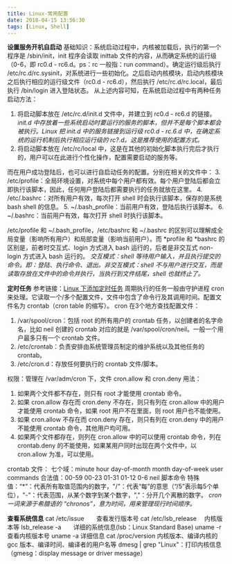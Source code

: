 ```yaml
---
title: Linux-常用配置
date: 2018-04-15 13:56:30
tags: [Linux, Shell]
---
```

**设置服务开机自启动**
基础知识：系统启动过程中，内核被加载后，执行的第一个程序是 /sbin/init，init 程序会读取 inittab 文件的内容，从而确定系统的运行级（0-6，即 rc0.d - rc6.d。ps：rc 一般指：run command）。确定运行级后执行 /etc/rc.d/rc.sysinit，对系统进行一些初始化。之后启动内核模块，启动内核模块之后执行相应的运行级文件（rc0.d - rc6.d），然后执行 /etc/rc.d/rc.local，最后执行 /bin/login 进入登陆状态。
从上述内容可知，在系统启动过程中有两种任务启动方法：
1. 将启动脚本放在 /etc/rc.d/init.d 文件中，并建立到 rc0.d - rc6.d 的链接。
_init.d 中存放着一些系统启动时要运行的服务的脚本，但并不是每个脚本都会被执行。Linux 把 init.d 中的服务链接到运行级 rc0.d - rc.6.d 中，在确定系统的运行机制后执行相应运行级的 rc?.d。这是推荐使用的配置方式。_
2. 将启动脚本放在 /etc/rc/local 中，这是在其他的初始化脚本执行完后才执行的，用户可以在此进行个性化操作，配置需要启动的服务等。

而在用户成功登陆后，也可以进行自启动任务的配置。分别在相关的文件中：
3. /etc/profile：全局环境设置，对系统中每个用户都有效。每个用户登陆后都会立即执行该脚本，因此，任何用户登陆后都需要执行的任务就放在这里。
4. /etc/.bashrc：对所有用户有效，每次打开 shell 时会执行该脚本，保存的是系统 bash shell 的信息。
5. ~/.bash_profile：当前用户有效，登陆后执行该脚本。
6. ~/.bashrc：当前用户有效，每次打开 shell 时执行该脚本。

/etc/profile 和 ~/.bash_profile，/etc/bashrc 和 ~/.bashrc 的区别可以理解成全局变量（影响所有用户）和局部变量（影响当前用户）。而 \*profile 和 \*bashrc 的区别是，前者时交互式、login 方式进入 bash 运行的，后者是非交互式 non-login 方式进入 bash 运行的。
_交互模式：shell 等待用户输入，并且执行提交的命令。即：登陆、执行命令、退出。非交互模式：shell 不与用户进行交互，而是读取存放在文件中的命令并执行，当执行到文件结尾，shell 也就终止了。_

**定时任务**
参考链接：[Linux 下添加定时任务](https://blog.csdn.net/hi_kevin/article/details/8983746 "Linux 下添加定时任务")
周期执行的任务一般由守护进程 cron 来处理。它读取一个/多个配置文件，文件中包含了命令行及其调用时间。配置文件名为 crontab（cron table 的缩写）。
cron 在3个地方查找配置文件：
1. /var/spool/cron：包括 root 的所有用户的 crontab 任务，以创建者的名字命名，比如 neil 创建的 crontab 对应的就是 /var/spool/cron/neil。一般一个用户最多只有一个 crontab 文件。
2. /etc/crontab：负责安排由系统管理员制定的维护系统以及其他任务的 crontab。
3. /etc/cron.d：存放任何要执行的 crontab 文件/脚本。

权限：管理在 /var/adm/cron 下，文件 cron.allow 和 cron.deny 用法：
1. 如果两个文件都不存在，则只有 root 才能使用 crontab 命令。
2. 如果 cron.allow 存在而 cron.deny 不存在，则只有列在 cron.allow 中的用户才能使用 crontab 命令，如果 root 用户不在里面，则 root 用户也不能使用。
3. 如果 cron.allow 不存在而 cron.deny 存在，则只有列在 cron.deny 中的用户不能使用 crontab 命令，其他用户均可用。
4. 如果两个文件都存在，则列在 cron.allow 中的可以使用 crontab 命令，列在 crontab.deny 的不能使用，如果某用户同时出现在两个文件中，以 cron.allow 为准，可以使用。

crontab 文件：
七个域：minute  hour  day-of-month  month  day-of-week  user  commands
合法值：00-59    00-23    01-31          01-12   0-6                 neil   脚本命令
特殊值：“\*”：代表所有取值范围内的数字，"/"：代表“每”的意思（“/5”表示每5个单位），"-"：代表范围，从某个数字到某个数字，","：分开几个离散的数字。
_cron 一词来源于希腊语的 “chronos”，意为时间，用来管理现行时间顺序。_

**查看系统信息**
cat /etc/issue　　查看发行版本号
cat /etc/lsb_release　 内核版本等
lsb_release -a　　详细的系统信息(lsb：Linux Standard Base)
uname -r　　查看内核版本号
uname -a      详细信息
cat /proc/version      内核版本、编译内核的 gcc 版本、编译时间、编译者的用户名等
dmesg | grep "Linux"：打印内核信息（gmesg：display message or driver message）
